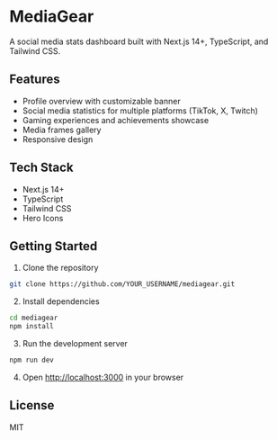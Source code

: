 # MediaGear

A social media stats dashboard built with Next.js 14+, TypeScript, and Tailwind CSS.

## Features

- Profile overview with customizable banner
- Social media statistics for multiple platforms (TikTok, X, Twitch)
- Gaming experiences and achievements showcase
- Media frames gallery
- Responsive design

## Tech Stack

- Next.js 14+
- TypeScript
- Tailwind CSS
- Hero Icons

## Getting Started

1. Clone the repository
```bash
git clone https://github.com/YOUR_USERNAME/mediagear.git
```

2. Install dependencies
```bash
cd mediagear
npm install
```

3. Run the development server
```bash
npm run dev
```

4. Open [http://localhost:3000](http://localhost:3000) in your browser

## License

MIT